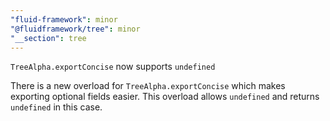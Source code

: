 ```yaml
---
"fluid-framework": minor
"@fluidframework/tree": minor
"__section": tree
---
```


`TreeAlpha.exportConcise` now supports `undefined`

There is a new overload for `TreeAlpha.exportConcise` which makes exporting optional fields easier.
This overload allows `undefined` and returns `undefined` in this case.
